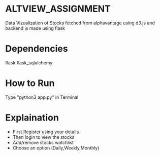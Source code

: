 # ALTVIEW_ASSIGNMENT
Data Vizualization of Stocks fetched from alphavantage using d3.js and backend is made using flask 

# Dependencies 
flask
flask_sqlalchemy

# How to Run
Type "python3 app.py" in Terminal

# Explaination

* First Register using your details 
* Then login to view the stocks 
* Add/remove stocks watchlist
* Choose an option (Daily,Weekly,Monthly)
